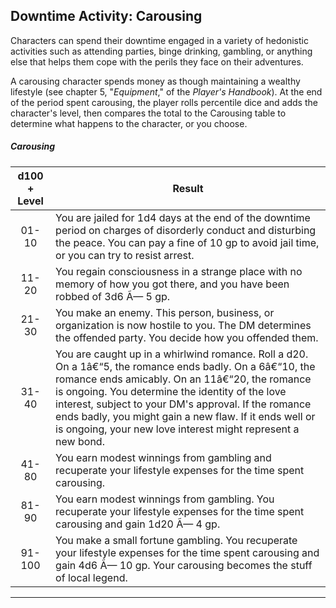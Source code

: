 ﻿## Downtime Activity: Carousing

Characters can spend their downtime engaged in a variety of hedonistic activities such as attending parties, binge drinking, gambling, or anything else that helps them cope with the perils they face on their adventures.

A carousing character spends money as though maintaining a wealthy lifestyle (see chapter 5, "*Equipment*," of the *Player's Handbook*). At the end of the period spent carousing, the player rolls percentile dice and adds the character's level, then compares the total to the Carousing table to determine what happens to the character, or you choose.

##### Carousing
| d100 + Level | Result                                                                                                                                                                                                                                                                                                                                                                                     |
|:------------:|--------------------------------------------------------------------------------------------------------------------------------------------------------------------------------------------------------------------------------------------------------------------------------------------------------------------------------------------------------------------------------------------|
|     01-10    | You are jailed for 1d4 days at the end of the downtime period on charges of disorderly conduct and disturbing the peace. You can pay a fine of 10 gp to avoid jail time, or you can try to resist arrest.                                                                                                                                                                                  |
|     11-20    | You regain consciousness in a strange place with no memory of how you got there, and you have been robbed of 3d6 Ã— 5 gp.                                                                                                                                                                                                                                                                   |
|     21-30    | You make an enemy. This person, business, or organization is now hostile to you. The DM determines the offended party. You decide how you offended them.                                                                                                                                                                                                                                   |
|     31-40    | You are caught up in a whirlwind romance. Roll a d20. On a 1â€“5, the romance ends badly. On a 6â€“10, the romance ends amicably. On an 11â€“20, the romance is ongoing. You determine the identity of the love interest, subject to your DM's approval. If the romance ends badly, you might gain a new flaw. If it ends well or is ongoing, your new love interest might represent a new bond. |
|     41-80    | You earn modest winnings from gambling and recuperate your lifestyle expenses for the time spent carousing.                                                                                                                                                                                                                                                                                |
|     81-90    | You earn modest winnings from gambling. You recuperate your lifestyle expenses for the time spent carousing and gain 1d20 Ã— 4 gp.                                                                                                                                                                                                                                                          |
|    91-100    | You make a small fortune gambling. You recuperate your lifestyle expenses for the time spent carousing and gain 4d6 Ã— 10 gp. Your carousing becomes the stuff of local legend.                                                                                                                                                                                                             |

---

